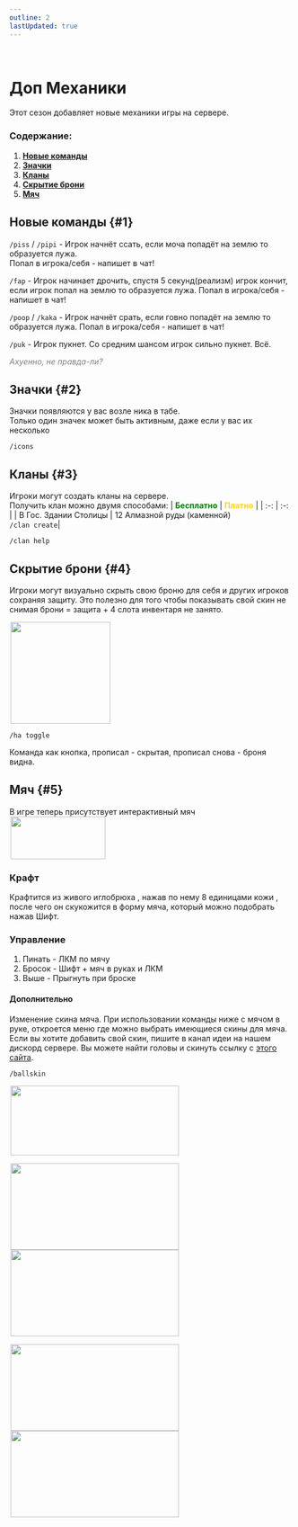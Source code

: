 ```yaml
---
outline: 2
lastUpdated: true
---
```


<Pill name="ML Legacy" link="/wiki/archive/ml-legacy" icon="solar:archive-bold-duotone" color="#868dcc"  /><br/>
 
# Доп Механики
Этот сезон добавляет новые механики игры на сервере.

### Содержание:
1. **[ Новые команды ](#1)**
2. **[ Значки ](#2)**
3. **[ Кланы ](#3)**
4. **[ Скрытие брони ](#4)**
5. **[ Мяч ](#5)**


## Новые команды  {#1}
`/piss` / `/pipi` - Игрок начнёт ссать, если моча попадёт на землю то образуется лужа. <br/>
Попал в игрока/себя - напишет в чат!

`/fap` - Игрок начинает дрочить, спустя 5 секунд(реализм) игрок кончит,<br/> если игрок попал на землю то образуется лужа. Попал в игрока/себя - напишет в чат!

`/poop` / `/kaka` - Игрок начнёт срать, если говно попадёт на землю то образуется лужа. Попал в игрока/себя - напишет в чат!

`/puk` - Игрок пукнет. Со средним шансом игрок сильно пукнет. Всё. 

*<span style="color: gray;">Ахуенно, не правда-ли?</span>*

## Значки  {#2}
Значки появляются у вас возле ника в табе. <br/>
Только один значек может быть активным, даже если у вас их несколько 

```
/icons
```
## Кланы  {#3}
Игроки могут создать кланы на сервере.<br/>
Получить клан можно двумя способами:
| **<span style="color: green;">Бесплатно</span>** | **<span style="color: gold;">Платно</span>**   |
|                        :-:                       |                        :-:                     |
| В Гос. Здании Столицы                            | 12 Алмазной руды (каменной)<br/> `/clan create`|

```
/clan help
```


## Скрытие брони  {#4}
Игроки могут визуально скрыть свою броню для себя и других игроков сохраняя защиту.
Это полезно для того чтобы показывать свой скин не снимая брони = защита + 4 слота инвентаря не занято.

<img src="/WIKI/ML-Legacy/Additional-Mechanics/demo_img_2.png" style="display: inline; margin: 0 2px; vertical-align: middle;  width: 178px; height: 181px;" />

```
/ha toggle
```
Команда как кнопка, прописал - скрытая, прописал снова - броня видна.


## Мяч  {#5}

В игре теперь присутствует интерактивный мяч <img src="/WIKI/ML-Vanila-2/Additional-Mechanics/demo_img_4.png" style="display: inline; margin: 0 2px; vertical-align: middle;  width: 169px; height: 76px;" />

### Крафт 
Крафтится из живого иглобрюха  , нажав по нему 8 единицами кожи , после чего он скукожится в форму мяча, который можно подобрать нажав Шифт.

### Управление
1. Пинать - ЛКМ по мячу
2. Бросок - Шифт + мяч в руках и ЛКМ
3. Выше - Прыгнуть при броске

#### Дополнительно
Изменение скина мяча. При использовании команды ниже с мячом в руке, откроется меню где можно выбрать имеющиеся скины для мяча. Если вы хотите добавить свой скин, пишите в канал идеи на нашем дискорд сервере. Вы можете найти головы и скинуть ссылку с [этого сайта](https://minecraft-heads.com/).
``` 
/ballskin
```

<img src="/WIKI/ML-Vanila-2/Additional-Mechanics/demo_img_5.png" style="display: inline; margin: 0 2px; vertical-align: middle;  width: 300px; height: 124px;" />

<img src="/WIKI/ML-Vanila-2/Additional-Mechanics/demo_img_6.avif" style="display: inline; margin: 0 2px; vertical-align: middle;  width: 300px; height: 154px;" /> <img src="/WIKI/ML-Vanila-2/Additional-Mechanics/demo_img_7.avif" style="display: inline; margin: 0 2px; vertical-align: middle;  width: 300px; height: 154px;" /> 

<img src="/WIKI/ML-Vanila-2/Additional-Mechanics/demo_img_8.avif" style="display: inline; margin: 0 2px; vertical-align: middle;  width: 300px; height: 154px;" />  <img src="/WIKI/ML-Vanila-2/Additional-Mechanics/demo_img_9.avif" style="display: inline; margin: 0 2px; vertical-align: middle;  width: 300px; height: 154px;" /> 



